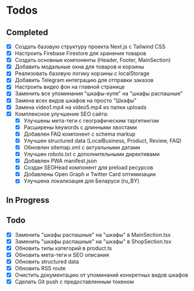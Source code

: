 # Todos

## Completed
- [x] Создать базовую структуру проекта Next.js с Tailwind CSS
- [x] Настроить Firebase Firestore для хранения товаров
- [x] Создать основные компоненты (Header, Footer, MainSection)
- [x] Добавить модальные окна для товаров и корзины
- [x] Реализовать базовую логику корзины с localStorage
- [x] Добавить Telegram интеграцию для отправки заказов
- [x] Настроить видео фон на главной странице
- [x] Заменить все упоминания "шкафы-купе" на "шкафы распашные"
- [x] Замена всех видов шкафов на просто "Шкафы"
- [x] Замена video1.mp4 на video5.mp4 из папки uploads
- [x] Комплексное улучшение SEO сайта:
  - [x] Улучшены мета-теги с географическим таргетингом
  - [x] Расширены keywords с длинными хвостами
  - [x] Добавлен FAQ компонент с schema markup
  - [x] Улучшен structured data (LocalBusiness, Product, Review, FAQ)
  - [x] Обновлен sitemap.xml с актуальными датами
  - [x] Улучшен robots.txt с дополнительными директивами
  - [x] Добавлен PWA manifest.json
  - [x] Создан SEOHead компонент для preload ресурсов
  - [x] Добавлены Open Graph и Twitter Card оптимизации
  - [x] Улучшена локализация для Беларуси (ru_BY)

## In Progress

## Todo
- [x] Заменить "шкафы распашные" на "шкафы" в MainSection.tsx
- [x] Заменить "шкафы распашные" на "шкафы" в ShopSection.tsx
- [x] Обновить типы категорий в product.ts
- [x] Обновить мета-теги и SEO описания
- [x] Обновить structured data
- [x] Обновить RSS route
- [x] Очистить документацию от упоминаний конкретных видов шкафов
- [x] Сделать Git push с предоставленным токеном

